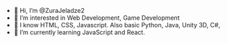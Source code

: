 - 👋 Hi, I’m @ZuraJeladze2
- 👀 I’m interested in Web Development, Game Development
- 💞️ I know HTML, CSS, Javascript. Also basic Python, Java, Unity 3D, C#, 
- 🌱 I’m currently learning JavaScript and React.


<!---
ZuraJeladze2/ZuraJeladze2 is a ✨ special ✨ repository because its `README.md` (this file) appears on your GitHub profile.
You can click the Preview link to take a look at your changes.
--->
